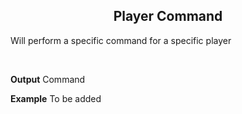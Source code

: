 <h2 style="text-align:center;"> Player Command</h2>

Will perform a specific command for a specific player

<br>

**Output**
Command
<br>

**Example**
To be added
